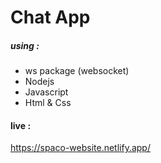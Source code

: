 # Chat App
##### using :
- ws package (websocket)
- Nodejs
- Javascript
- Html & Css

#### live :
https://spaco-website.netlify.app/
